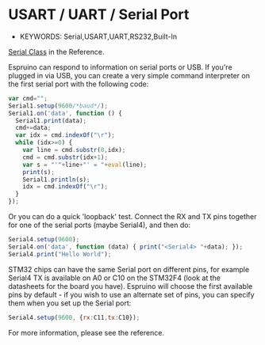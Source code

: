 <!--- Copyright (c) 2013 Gordon Williams, Pur3 Ltd. See the file LICENSE for copying permission. -->
USART / UART / Serial Port
=======================

* KEYWORDS: Serial,USART,UART,RS232,Built-In

[Serial Class](/Reference#Serial) in the Reference.

Espruino can respond to information on serial ports or USB. If you're plugged in via USB, you can create a very simple command interpreter on the first serial port with the following code:

```JavaScript
var cmd="";
Serial1.setup(9600/*baud*/);
Serial1.on('data', function () { 
  Serial1.print(data); 
  cmd+=data;
  var idx = cmd.indexOf("\r");
  while (idx>=0) { 
    var line = cmd.substr(0,idx);
    cmd = cmd.substr(idx+1);
    var s = "'"+line+"' = "+eval(line); 
    print(s);
    Serial1.println(s);
    idx = cmd.indexOf("\r");
  }
});
```
 
Or you can do a quick 'loopback' test. Connect the RX and TX pins together for one of the serial ports (maybe Serial4), and then do:

```JavaScript
Serial4.setup(9600);
Serial4.on('data', function (data) { print("<Serial4> "+data); });
Serial4.print("Hello World");
```
 
STM32 chips can have the same Serial port on different pins, for example Serial4 TX is available on A0 or C10 on the STM32F4 (look at the datasheets for the board you have). Espruino will choose the first available pins by default - if you wish to use an alternate set of pins, you can specify them when you set up the Serial port:

```JavaScript
Serial4.setup(9600, {rx:C11,tx:C10});
```

For more information, please see the reference.
